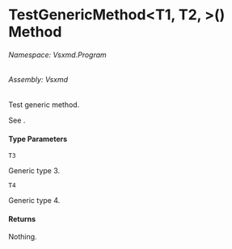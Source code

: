 <a name='M-Vsxmd-Program-TestGenericType`2-TestGenericMethod``2'></a>
# TestGenericMethod<T1, T2, >() Method

###### Namespace:  Vsxmd.Program

###### Assembly:  Vsxmd

Test generic method.

See [](#).

#### Type Parameters

`T3`  

Generic type 3.

`T4`  

Generic type 4.

#### Returns





Nothing.
